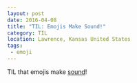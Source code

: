 ```yaml
---
layout: post
date: 2016-04-08
title: "TIL: Emojis Make Sound!"
category: TIL
location: Lawrence, Kansas United States
tags:
 - emoji
---
```


TIL that emojis make [sound](http://sandbox.thewikies.com/emotiread/?#%F0%9F%8E%89)!
